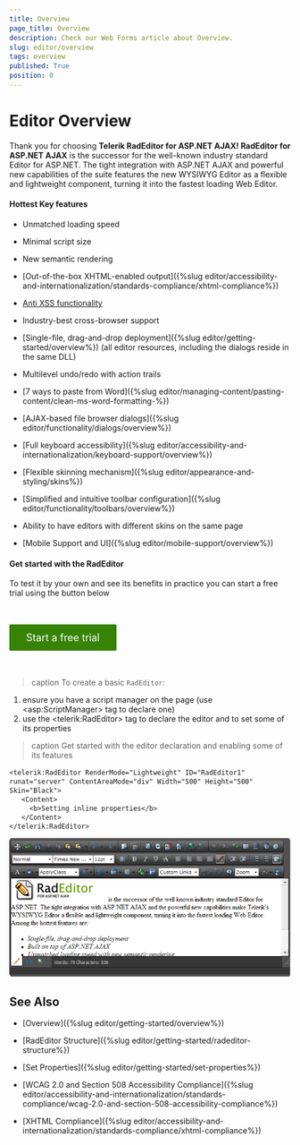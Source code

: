 ```yaml
---
title: Overview
page_title: Overview
description: Check our Web Forms article about Overview.
slug: editor/overview
tags: overview
published: True
position: 0
---
```


# Editor Overview

Thank you for choosing **Telerik RadEditor for ASP.NET AJAX! RadEditor for ASP.NET AJAX** is the successor for the well-known industry standard Editor for ASP.NET. The tight integration with ASP.NET AJAX and powerful new capabilities of the suite features the new WYSIWYG Editor as a flexible and lightweight component, turning it into the fastest loading Web Editor. 

#### Hottest Key features

* Unmatched loading speed

* Minimal script size

* New semantic rendering

* [Out-of-the-box XHTML-enabled output]({%slug editor/accessibility-and-internationalization/standards-compliance/xhtml-compliance%})

* [Anti XSS functionality](https://docs.telerik.com/devtools/aspnet-ajax/controls/editor/managing-content/prevent-cross-site-scripting-(xss))

* Industry-best cross-browser support

* [Single-file, drag-and-drop deployment]({%slug editor/getting-started/overview%}) (all editor resources, including the dialogs reside in the same DLL)

* Multilevel undo/redo with action trails

* [7 ways to paste from Word]({%slug editor/managing-content/pasting-content/clean-ms-word-formatting-%})

* [AJAX-based file browser dialogs]({%slug editor/functionality/dialogs/overview%})

* [Full keyboard accessibility]({%slug editor/accessibility-and-internationalization/keyboard-support/overview%})

* [Flexible skinning mechanism]({%slug editor/appearance-and-styling/skins%})

* [Simplified and intuitive toolbar configuration]({%slug editor/functionality/toolbars/overview%})

* Ability to have editors with different skins on the same page

* [Mobile Support and UI]({%slug editor/mobile-support/overview%})


#### Get started with the RadEditor

To test it by your own and see its benefits in practice you can start a free trial using the button below

<div class="justify-content-center text-center try-button">
    <a class="button" href="https://www.telerik.com/download-trial-file/v2-b/ui-for-asp.net-ajax" target="_blank">Start a free trial</a>
</div>

<style>
.try-button {
    margin-top: 3rem;
    margin-bottom: 3rem;
}
.try-button .button {
    display: inline-block;
    font-size: 18px;
    color: #ffffff;
    background-color: #378306;
    border-radius: 2px;
    transition: color .2s ease,background-color .2s ease;
    text-decoration: none;
    padding: 10px 30px 10px 30px;
    line-height: 1.5em;
    height: auto;
}

.try-button .button:hover {
    color: #ffffff;
    background-color: #47a336;
}
</style>


>caption To create a basic `RadEditor`:

1. ensure you have a script manager on the page (use \<asp:ScriptManager> tag to declare one)
1. use the \<telerik:RadEditor> tag to declare the editor and to set some of its properties

>caption Get started with the editor declaration and enabling some of its features

````ASP.NET
<telerik:RadEditor RenderMode="Lightweight" ID="RadEditor1" runat="server" ContentAreaMode="div" Width="500" Height="500" Skin="Black">
   <Content>
	 <b>Setting inline properties</b>
   </Content>
</telerik:RadEditor> 
````

![](images/radeditorpreview.png)


## See Also

 * [Overview]({%slug editor/getting-started/overview%})

 * [RadEditor Structure]({%slug editor/getting-started/radeditor-structure%})

 * [Set Properties]({%slug editor/getting-started/set-properties%})

 * [WCAG 2.0 and Section 508 Accessibility Compliance]({%slug editor/accessibility-and-internationalization/standards-compliance/wcag-2.0-and-section-508-accessibility-compliance%})

 * [XHTML Compliance]({%slug editor/accessibility-and-internationalization/standards-compliance/xhtml-compliance%})


 
 
 
